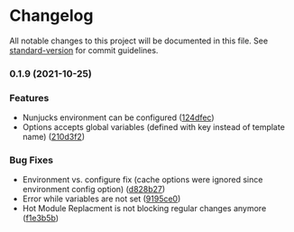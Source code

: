 # Changelog

All notable changes to this project will be documented in this file. See [standard-version](https://github.com/conventional-changelog/standard-version) for commit guidelines.

### 0.1.9 (2021-10-25)


### Features

* Nunjucks environment can be configured ([124dfec](https://github.com/Jax-p/vite-plugin-nunjucks/commit/124dfecdb3a6975c33114a33fede236a824e6ccb))
* Options accepts global variables (defined with key  instead of template name) ([210d3f2](https://github.com/Jax-p/vite-plugin-nunjucks/commit/210d3f299a72f7171408e0dacb9f8cd3d72c141c))


### Bug Fixes

* Environment vs. configure fix (cache options were ignored since environment config option) ([d828b27](https://github.com/Jax-p/vite-plugin-nunjucks/commit/d828b27fcf08a14490894fcb8650499c04372f33))
* Error while variables are not set ([9195ce0](https://github.com/Jax-p/vite-plugin-nunjucks/commit/9195ce0024453938f339cbd575831cfbc8df4d0e))
* Hot Module Replacment is not blocking regular changes anymore ([f1e3b5b](https://github.com/Jax-p/vite-plugin-nunjucks/commit/f1e3b5bb3a53112fdba805620c610f5408b3518d))
